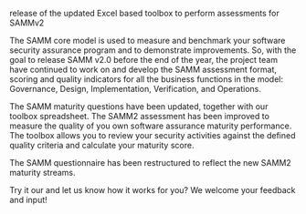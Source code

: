 release of the updated Excel based toolbox to perform assessments for SAMMv2

The SAMM core model is used to measure and benchmark your software security assurance program and to demonstrate improvements.
So, with the goal to release SAMM v2.0 before the end of the year, the project team have continued to work on and develop the SAMM assessment format, scoring and quality indicators for all the business functions in the model: Governance, Design, Implementation, Verification, and Operations.

The SAMM maturity questions have been updated, together with our toolbox spreadsheet. The SAMM2 assessment has been improved to measure the quality of you own software assurance maturity performance. The toolbox allows you to review your security activities against the defined quality criteria and calculate your maturity score.

The SAMM questionnaire has been restructured to reflect the new SAMM2 maturity streams.

Try it our and let us know how it works for you? We welcome your feedback and input!

